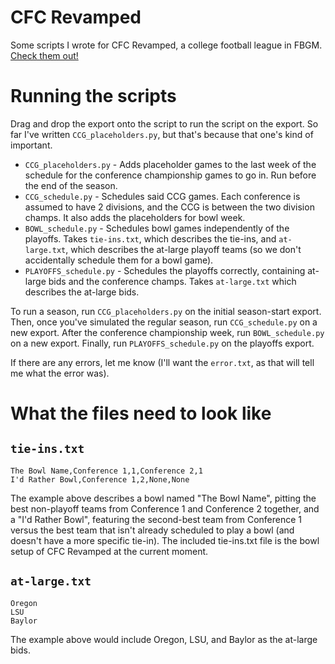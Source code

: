 # CFC Revamped

Some scripts I wrote for CFC Revamped, a college football league in FBGM. [Check them out!](https://discord.gg/g8KPQhCRQR)

# Running the scripts

Drag and drop the export onto the script to run the script on the export. So far I've written `CCG_placeholders.py`, but that's because that one's kind of important.

 - `CCG_placeholders.py` - Adds placeholder games to the last week of the schedule for the conference championship games to go in. Run before the end of the season.
 - `CCG_schedule.py` - Schedules said CCG games. Each conference is assumed to have 2 divisions, and the CCG is between the two division champs. It also adds the placeholders for bowl week.
 - `BOWL_schedule.py` - Schedules bowl games independently of the playoffs. Takes `tie-ins.txt`, which describes the tie-ins, and `at-large.txt`, which describes the at-large playoff teams (so we don't accidentally schedule them for a bowl game).
 - `PLAYOFFS_schedule.py` - Schedules the playoffs correctly, containing at-large bids and the conference champs. Takes `at-large.txt` which describes the at-large bids.

To run a season, run `CCG_placeholders.py` on the initial season-start export. Then, once you've simulated the regular season, run `CCG_schedule.py` on a new export. After the conference championship week, run `BOWL_schedule.py` on a new export. Finally, run `PLAYOFFS_schedule.py` on the playoffs export.

If there are any errors, let me know (I'll want the `error.txt`, as that will tell me what the error was).

# What the files need to look like

## `tie-ins.txt`

```
The Bowl Name,Conference 1,1,Conference 2,1
I'd Rather Bowl,Conference 1,2,None,None
```

The example above describes a bowl named "The Bowl Name", pitting the best non-playoff teams from Conference 1 and Conference 2 together, and a "I'd Rather Bowl", featuring the second-best team from Conference 1 versus the best team that isn't already scheduled to play a bowl (and doesn't have a more specific tie-in). The included tie-ins.txt file is the bowl setup of CFC Revamped at the current moment.

## `at-large.txt`

```
Oregon
LSU
Baylor
```

The example above would include Oregon, LSU, and Baylor as the at-large bids.
